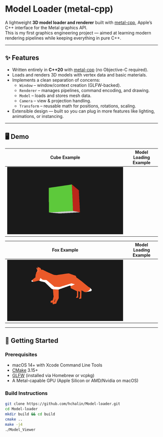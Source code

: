 # Model Loader (metal-cpp)

A lightweight **3D model loader and renderer** built with [metal-cpp](https://developer.apple.com/metal/cpp/), Apple’s C++ interface for the Metal graphics API.  
This is my first graphics engineering project — aimed at learning modern rendering pipelines while keeping everything in pure C++.

---

## ✨ Features
- Written entirely in **C++20** with [metal-cpp](https://developer.apple.com/metal/cpp/) (no Objective-C required).
- Loads and renders 3D models with vertex data and basic materials.
- Implements a clean separation of concerns:  
  - `Window` – window/context creation (GLFW-backed).  
  - `Renderer` – manages pipelines, command encoding, and drawing.  
  - `Model` – loads and stores mesh data.  
  - `Camera` – view & projection handling.  
  - `Transform` – reusable math for positions, rotations, scaling.
- Extensible design — built so you can plug in more features like lighting, animations, or instancing.

---

## 🖥️ Demo
| Cube Example | Model Loading Example |
|--------------|------------------------|
| ![Cube Render](docs/screenshots/cube.png) 

| Fox Example | Model Loading Example |
|--------------|------------------------|
| ![Fox Render](docs/screenshots/fox.png) 

---

## 🚀 Getting Started

### Prerequisites
- macOS 14+ with Xcode Command Line Tools
- [CMake](https://cmake.org/download/) 3.15+
- [GLFW](https://www.glfw.org/) (installed via Homebrew or vcpkg)
- A Metal-capable GPU (Apple Silicon or AMD/Nvidia on macOS)

### Build Instructions
```bash
git clone https://github.com/hchalin/Model-loader.git
cd Model-loader
mkdir build && cd build
cmake ..
make -j4
./Model_Viewer
